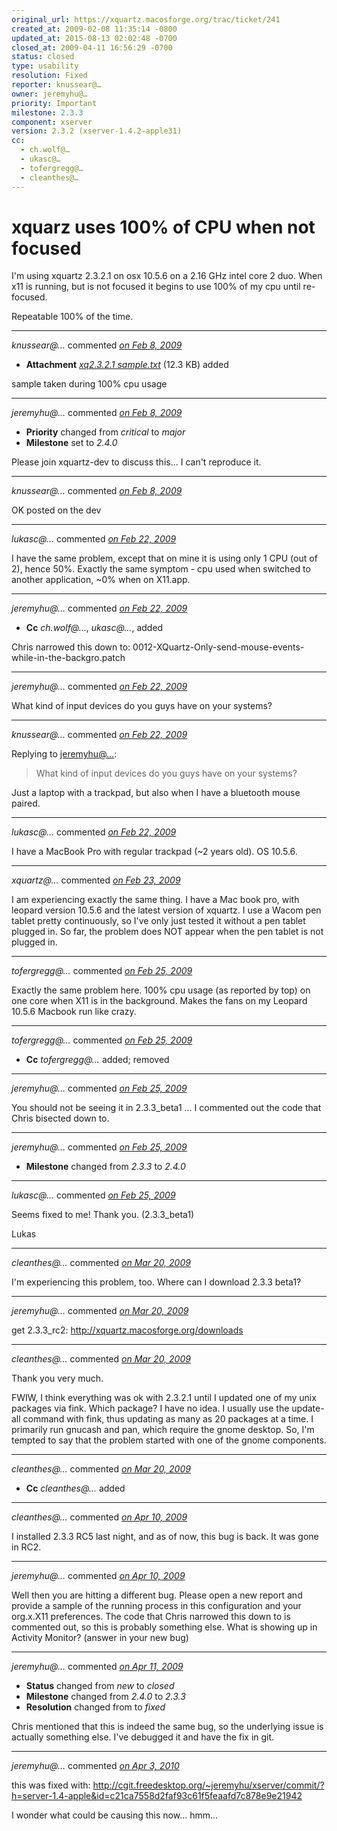 ```yaml
---
original_url: https://xquartz.macosforge.org/trac/ticket/241
created_at: 2009-02-08 11:35:14 -0800
updated_at: 2015-08-13 02:02:48 -0700
closed_at: 2009-04-11 16:56:29 -0700
status: closed
type: usability
resolution: Fixed
reporter: knussear@…
owner: jeremyhu@…
priority: Important
milestone: 2.3.3
component: xserver
version: 2.3.2 (xserver-1.4.2-apple31)
cc:
  - ch.wolf@…
  - ukasc@…
  - tofergregg@…
  - cleanthes@…
---
```


xquarz uses 100% of CPU when not focused
========================================


I'm using xquartz 2.3.2.1 on osx 10.5.6 on a 2.16 GHz intel core 2 duo. When x11 is running, but is not focused it begins to use 100% of my cpu until re-focused.

Repeatable 100% of the time.



---

*knussear@…* commented *[on Feb 8, 2009](https://xquartz.macosforge.org/trac/attachment/ticket/241/xq2.3.2.1%20sample.txt "February 8, 2009 at 11:35 AM PST")*

-   **Attachment** *[xq2.3.2.1 sample.txt](../attachment/ticket/241/xq2.3.2.1%20sample.txt)* (12.3 KB) added

sample taken during 100% cpu usage



---

*jeremyhu@…* commented *[on Feb 8, 2009](https://xquartz.macosforge.org/trac/ticket/241#comment:1 "February 8, 2009 at 12:09 PM PST")*

-   **Priority** changed from *critical* to *major*
-   **Milestone** set to *2.4.0*

Please join xquartz-dev to discuss this... I can't reproduce it.



---

*knussear@…* commented *[on Feb 8, 2009](https://xquartz.macosforge.org/trac/ticket/241#comment:2 "February 8, 2009 at 12:44 PM PST")*

OK posted on the dev



---

*lukasc@…* commented *[on Feb 22, 2009](https://xquartz.macosforge.org/trac/ticket/241#comment:3 "February 22, 2009 at 1:00 PM PST")*

I have the same problem, except that on mine it is using only 1 CPU (out of 2), hence 50%.
Exactly the same symptom - cpu used when switched to another application, ~0% when on X11.app.



---

*jeremyhu@…* commented *[on Feb 22, 2009](https://xquartz.macosforge.org/trac/ticket/241#comment:4 "February 22, 2009 at 1:05 PM PST")*

-   **Cc** *ch.wolf@…*, *ukasc@…*, added

Chris narrowed this down to:
0012-XQuartz-Only-send-mouse-events-while-in-the-backgro.patch



---

*jeremyhu@…* commented *[on Feb 22, 2009](https://xquartz.macosforge.org/trac/ticket/241#comment:5 "February 22, 2009 at 1:06 PM PST")*

What kind of input devices do you guys have on your systems?



---

*knussear@…* commented *[on Feb 22, 2009](https://xquartz.macosforge.org/trac/ticket/241#comment:6 "February 22, 2009 at 4:03 PM PST")*

Replying to [jeremyhu@…](https://xquartz.macosforge.org/trac/ticket/241#comment:5):

> What kind of input devices do you guys have on your systems?

Just a laptop with a trackpad, but also when I have a bluetooth mouse paired.



---

*lukasc@…* commented *[on Feb 22, 2009](https://xquartz.macosforge.org/trac/ticket/241#comment:7 "February 22, 2009 at 4:47 PM PST")*

I have a MacBook Pro with regular trackpad (~2 years old). OS 10.5.6.



---

*xquartz@…* commented *[on Feb 23, 2009](https://xquartz.macosforge.org/trac/ticket/241#comment:8 "February 23, 2009 at 4:50 AM PST")*

I am experiencing exactly the same thing. I have a Mac book pro, with leopard version 10.5.6 and the latest version of xquartz. I use a Wacom pen tablet pretty continuously, so I've only just tested it without a pen tablet plugged in. So far, the problem does NOT appear when the pen tablet is not plugged in.



---

*tofergregg@…* commented *[on Feb 25, 2009](https://xquartz.macosforge.org/trac/ticket/241#comment:9 "February 25, 2009 at 6:25 PM PST")*

Exactly the same problem here. 100% cpu usage (as reported by top) on one core when X11 is in the background. Makes the fans on my Leopard 10.5.6 Macbook run like crazy.



---

*tofergregg@…* commented *[on Feb 25, 2009](https://xquartz.macosforge.org/trac/ticket/241#comment:10 "February 25, 2009 at 6:26 PM PST")*

-   **Cc** *tofergregg@…* added; removed



---

*jeremyhu@…* commented *[on Feb 25, 2009](https://xquartz.macosforge.org/trac/ticket/241#comment:11 "February 25, 2009 at 6:40 PM PST")*

You should not be seeing it in 2.3.3\_beta1 ... I commented out the code that Chris bisected down to.



---

*jeremyhu@…* commented *[on Feb 25, 2009](https://xquartz.macosforge.org/trac/ticket/241#comment:12 "February 25, 2009 at 6:51 PM PST")*

-   **Milestone** changed from *2.3.3* to *2.4.0*



---

*lukasc@…* commented *[on Feb 25, 2009](https://xquartz.macosforge.org/trac/ticket/241#comment:13 "February 25, 2009 at 11:37 PM PST")*

Seems fixed to me! Thank you. (2.3.3\_beta1)

Lukas



---

*cleanthes@…* commented *[on Mar 20, 2009](https://xquartz.macosforge.org/trac/ticket/241#comment:14 "March 20, 2009 at 12:08 PM PDT")*

I'm experiencing this problem, too. Where can I download 2.3.3 beta1?



---

*jeremyhu@…* commented *[on Mar 20, 2009](https://xquartz.macosforge.org/trac/ticket/241#comment:15 "March 20, 2009 at 12:48 PM PDT")*

get 2.3.3\_rc2: <http://xquartz.macosforge.org/downloads>



---

*cleanthes@…* commented *[on Mar 20, 2009](https://xquartz.macosforge.org/trac/ticket/241#comment:16 "March 20, 2009 at 1:36 PM PDT")*

Thank you very much.

FWIW, I think everything was ok with 2.3.2.1 until I updated one of my unix packages via fink. Which package? I have no idea. I usually use the update-all command with fink, thus updating as many as 20 packages at a time. I primarily run gnucash and pan, which require the gnome desktop. So, I'm tempted to say that the problem started with one of the gnome components.



---

*cleanthes@…* commented *[on Mar 20, 2009](https://xquartz.macosforge.org/trac/ticket/241#comment:17 "March 20, 2009 at 1:39 PM PDT")*

-   **Cc** *cleanthes@…* added



---

*cleanthes@…* commented *[on Apr 10, 2009](https://xquartz.macosforge.org/trac/ticket/241#comment:18 "April 10, 2009 at 7:01 PM PDT")*

I installed 2.3.3 RC5 last night, and as of now, this bug is back. It was gone in RC2.



---

*jeremyhu@…* commented *[on Apr 10, 2009](https://xquartz.macosforge.org/trac/ticket/241#comment:19 "April 10, 2009 at 10:49 PM PDT")*

Well then you are hitting a different bug. Please open a new report and provide a sample of the running process in this configuration and your org.x.X11 preferences. The code that Chris narrowed this down to is commented out, so this is probably something else. What is showing up in Activity Monitor? (answer in your new bug)



---

*jeremyhu@…* commented *[on Apr 11, 2009](https://xquartz.macosforge.org/trac/ticket/241#comment:20 "April 11, 2009 at 4:56 PM PDT")*

-   **Status** changed from *new* to *closed*
-   **Milestone** changed from *2.4.0* to *2.3.3*
-   **Resolution** changed from to *fixed*

Chris mentioned that this is indeed the same bug, so the underlying issue is actually something else. I've debugged it and have the fix in git.



---

*jeremyhu@…* commented *[on Apr 3, 2010](https://xquartz.macosforge.org/trac/ticket/241#comment:21 "April 3, 2010 at 6:30 PM PDT")*

this was fixed with:
<http://cgit.freedesktop.org/~jeremyhu/xserver/commit/?h=server-1.4-apple&id=c21ca7558d2faf93c61f5feaafd7c878e9e21942>

I wonder what could be causing this now... hmm...



